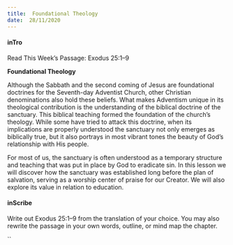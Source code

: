 ```yaml
---
title:  Foundational Theology
date:  28/11/2020
---
```


#### inTro

Read This Week’s Passage: Exodus 25:1–9

**Foundational Theology**

Although the Sabbath and the second coming of Jesus are foundational doctrines for the Seventh-day Adventist Church, other Christian denominations also hold these beliefs. What makes Adventism unique in its theological contribution is the understanding of the biblical doctrine of the sanctuary. This biblical teaching formed the foundation of the church’s theology. While some have tried to attack this doctrine, when its implications are properly understood the sanctuary not only emerges as biblically true, but it also portrays in most vibrant tones the beauty of God’s relationship with His people.

For most of us, the sanctuary is often understood as a temporary structure and teaching that was put in place by God to eradicate sin. In this lesson we will discover how the sanctuary was established long before the plan of salvation, serving as a worship center of praise for our Creator. We will also explore its value in relation to education.

#### inScribe

Write out Exodus 25:1–9 from the translation of your choice. You may also rewrite the passage in your own words, outline, or mind map the chapter.

``